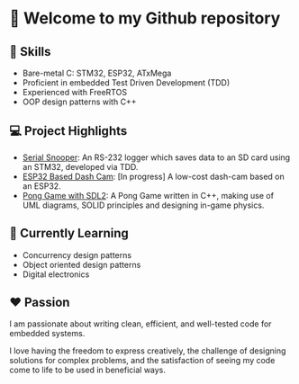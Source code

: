 # :wave: Welcome to my Github repository

## :book: Skills
- Bare-metal C: STM32, ESP32, ATxMega
- Proficient in embedded Test Driven Development (TDD)
- Experienced with FreeRTOS
- OOP design patterns with C++

## :computer: Project Highlights
- [Serial Snooper](https://github.com/can-caglar/Data-Logger-STM32): An RS-232 logger which saves data to an SD card using an STM32, developed via TDD.
- [ESP32 Based Dash Cam](https://github.com/can-caglar/dashcam): [In progress] A low-cost dash-cam based on an ESP32.
- [Pong Game with SDL2](https://github.com/can-caglar/Pong-Game): A Pong Game written in C++, making use of UML diagrams,  SOLID principles and designing in-game physics.

## :notebook: Currently Learning
- Concurrency design patterns
- Object oriented design patterns
- Digital electronics

## :heart: Passion

I am passionate about writing clean, efficient, and well-tested code for embedded systems. 

I love having the freedom to express creatively, the challenge of designing solutions for complex problems, and the satisfaction of seeing my code come to life to be used in beneficial ways.
